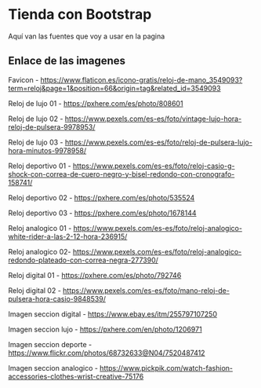 
# Tienda con Bootstrap

Aquí van las fuentes que voy a usar en la pagina

## Enlace de las imagenes

Favicon - https://www.flaticon.es/icono-gratis/reloj-de-mano_3549093?term=reloj&page=1&position=66&origin=tag&related_id=3549093

Reloj de lujo 01 - https://pxhere.com/es/photo/808601 

Reloj de lujo 02 - https://www.pexels.com/es-es/foto/vintage-lujo-hora-reloj-de-pulsera-9978953/

Reloj de lujo 03 - https://www.pexels.com/es-es/foto/reloj-de-pulsera-lujo-hora-minutos-9978958/

Reloj deportivo 01 - https://www.pexels.com/es-es/foto/reloj-casio-g-shock-con-correa-de-cuero-negro-y-bisel-redondo-con-cronografo-158741/

Reloj deportivo 02 - https://pxhere.com/es/photo/535524

Reloj deportivo 03 - https://pxhere.com/es/photo/1678144

Reloj analogico 01 - https://www.pexels.com/es-es/foto/reloj-analogico-white-rider-a-las-2-12-hora-236915/

Reloj analogico 02- https://www.pexels.com/es-es/foto/reloj-analogico-redondo-plateado-con-correa-negra-277390/

Reloj digital 01 - https://pxhere.com/es/photo/792746

Reloj digital 02 - https://www.pexels.com/es-es/foto/mano-reloj-de-pulsera-hora-casio-9848539/

Imagen seccion digital - https://www.ebay.es/itm/255797107250

Imagen seccion lujo - https://pxhere.com/en/photo/1206971

Imagen seccion deporte - https://www.flickr.com/photos/68732633@N04/7520487412

Imagen seccion analogico - https://www.pickpik.com/watch-fashion-accessories-clothes-wrist-creative-75176